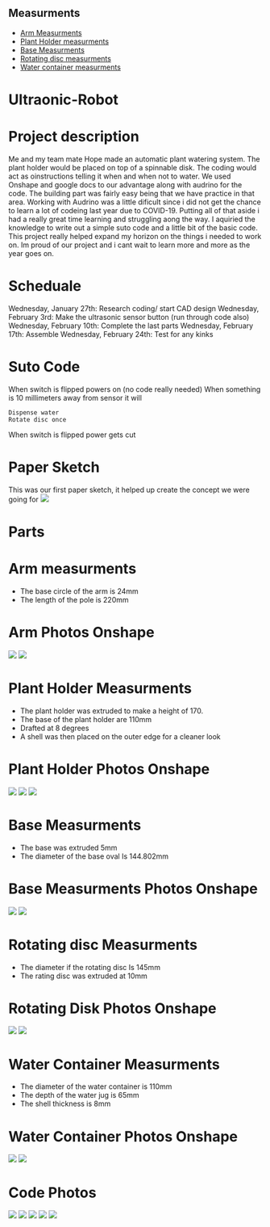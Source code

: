 ## Measurments
* [Arm Measurments](#Arm-Measurments)
* [Plant Holder measurments](#Plant-Holder-Measurments)
* [Base Measurments](#Base-measurments)
* [Rotating disc measurments](#Rotating-disc-measurments)
* [Water container measurments](#Water-Container-Measurments)

# Ultraonic-Robot

# Project description
Me and my team mate Hope made an automatic plant watering system. The plant holder would be placed on top of a spinnable disk. The coding would act as oinstructions telling it when and when not to water. We used Onshape and google docs to our advantage along with audrino for the code. The building part was fairly easy being that we have practice in that area. Working with Audrino was a little dificult since i did not get the chance to learn a lot of codeing last year due to COVID-19. Putting all of that aside i had a really great time learning and struggling aong the way. I aquiried the knowledge to write out a simple suto code and a little bit of the basic code. This project really helped expand my horizon on the things i needed to work on. Im proud of our project and i cant wait to learn more and more as the year goes on. 

# Scheduale
Wednesday, January 27th: Research coding/ start CAD design 
Wednesday, February 3rd: Make the ultrasonic sensor button (run through code also)
Wednesday, February 10th: Complete the last parts 
Wednesday, February 17th: Assemble
Wednesday, February 24th: Test for any kinks

# Suto Code 
When switch is flipped powers on (no code really needed)
When something is 10 millimeters away from sensor it will

	Dispense water
	Rotate disc once

When switch is flipped power gets cut

# Paper Sketch
This was our first paper sketch, it helped up create the concept we were going for
![](https://github.com/aniyahmoore28/Ultraonic-Robot/blob/main/Photos/Robot%20paper%20sketch.jpeg)

# Parts

# Arm measurments
* The base circle of the arm is 24mm
* The length of the pole is 220mm

# Arm Photos Onshape
![](https://github.com/aniyahmoore28/Ultraonic-Robot/blob/main/Photos/Arm%20measurments%20circle.PNG)
![](https://github.com/aniyahmoore28/Ultraonic-Robot/blob/main/Photos/Arm%20measuments%20pole.PNG)

# Plant Holder Measurments
* The plant holder was extruded to make a height of 170.
* The base of the plant holder are 110mm
* Drafted at 8 degrees
* A shell was then placed on the outer edge for a cleaner look

# Plant Holder Photos Onshape
![](https://github.com/aniyahmoore28/Ultraonic-Robot/blob/main/Photos/Plant%20holder%20edges.png)
![](https://github.com/aniyahmoore28/Ultraonic-Robot/blob/main/Photos/Plant%20holder%20height.png)
![](https://github.com/aniyahmoore28/Ultraonic-Robot/blob/main/Photos/Plant%20holder%20base%20circle.png)

# Base Measurments
* The base was extruded 5mm
* The diameter of the base oval Is 144.802mm

# Base Measurments Photos Onshape
![](https://github.com/aniyahmoore28/Ultraonic-Robot/blob/main/Photos/Base%20extrude.png)
![](https://github.com/aniyahmoore28/Ultraonic-Robot/blob/main/Photos/Base%20extrude%20sketch.png)

# Rotating disc Measurments
* The diameter if the rotating disc Is 145mm
* The rating disc was extruded at 10mm

# Rotating Disk Photos Onshape
![](https://github.com/aniyahmoore28/Ultraonic-Robot/blob/main/Photos/Rotating%20disk%20extrude.png)
![](https://github.com/aniyahmoore28/Ultraonic-Robot/blob/main/Photos/Rotating%20disk%20sketch.png)

# Water Container Measurments
* The diameter of the water container is 110mm
* The depth of the water jug is 65mm
* The shell thickness is 8mm

# Water Container Photos Onshape
![](https://github.com/aniyahmoore28/Ultraonic-Robot/blob/main/Photos/Water%20container%20extrude.PNG)
![](https://github.com/aniyahmoore28/Ultraonic-Robot/blob/main/Photos/Water%20container%20skectch.PNG)

# Code Photos
![](https://github.com/aniyahmoore28/Ultraonic-Robot/blob/main/Photos/Code%201.PNG)
![](https://github.com/aniyahmoore28/Ultraonic-Robot/blob/main/Photos/Code%202.png)
![](https://github.com/aniyahmoore28/Ultraonic-Robot/blob/main/Photos/Code%203.png)
![](https://github.com/aniyahmoore28/Ultraonic-Robot/blob/main/Photos/Code%204.png)
![](https://github.com/aniyahmoore28/Ultraonic-Robot/blob/main/Photos/Code%205.png)
